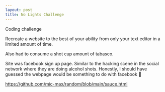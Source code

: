 ```yaml
---
layout: post
title: No Lights Challenge
---
```


Coding challenge

Recreate a website to the best of your ability from only your text editor in a limited amount of time.

Also had to consume a shot cup amount of tabasco.

Site was facebook sign up page. Similar to the hacking scene in the social network where they are doing alcohol shots. Honestly, I should have guessed the webpage would be something to do with facebook :facepalm:

<https://github.com/mic-max/random/blob/main/sauce.html>
